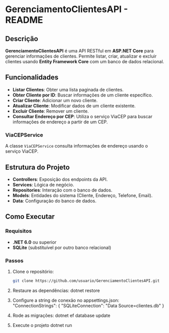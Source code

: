 # GerenciamentoClientesAPI - README

## Descrição
**GerenciamentoClientesAPI** é uma API RESTful em **ASP.NET Core** para gerenciar informações de clientes. 
Permite listar, criar, atualizar e excluir clientes usando **Entity Framework Core** com um banco de dados relacional.

## Funcionalidades
- **Listar Clientes**: Obter uma lista paginada de clientes.
- **Obter Cliente por ID**: Buscar informações de um cliente específico.
- **Criar Cliente**: Adicionar um novo cliente.
- **Atualizar Cliente**: Modificar dados de um cliente existente.
- **Excluir Cliente**: Remover um cliente.
- **Consultar Endereço por CEP**: Utiliza o serviço ViaCEP para buscar informações de endereço a partir de um CEP.

### ViaCEPService
A classe `ViaCEPService` consulta informações de endereço usando o serviço ViaCEP.

## Estrutura do Projeto
- **Controllers**: Exposição dos endpoints da API.
- **Services**: Lógica de negócio.
- **Repositories**: Interação com o banco de dados.
- **Models**: Entidades do sistema (Cliente, Endereço, Telefone, Email).
- **Data**: Configuração do banco de dados.


## Como Executar

### Requisitos
- **.NET 6.0** ou superior
- **SQLite** (substituível por outro banco relacional)

### Passos
1. Clone o repositório:
   ```bash
   git clone https://github.com/usuario/GerenciamentoClientesAPI.git
2. Restaure as dependências:
   dotnet restore
3. Configure a string de conexão no appsettings.json:
"ConnectionStrings": {
  "SQLiteConnection": "Data Source=clientes.db"
}
4. Rode as migrações:
dotnet ef database update

5. Execute o projeto
dotnet run
